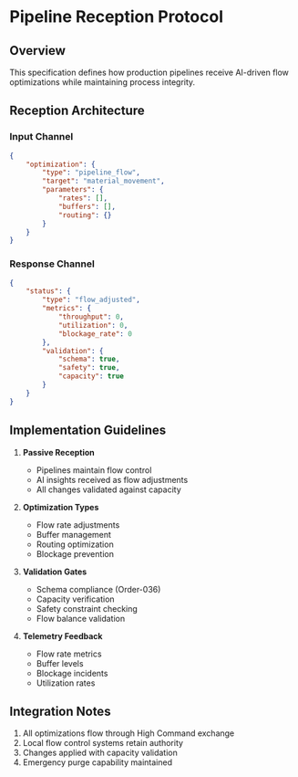 # Pipeline Reception Protocol

## Overview

This specification defines how production pipelines receive AI-driven flow optimizations while maintaining process integrity.

## Reception Architecture

### Input Channel


```json
{
    "optimization": {
        "type": "pipeline_flow",
        "target": "material_movement",
        "parameters": {
            "rates": [],
            "buffers": [],
            "routing": {}
        }
    }
}
```

### Response Channel

```json
{
    "status": {
        "type": "flow_adjusted",
        "metrics": {
            "throughput": 0,
            "utilization": 0,
            "blockage_rate": 0
        },
        "validation": {
            "schema": true,
            "safety": true,
            "capacity": true
        }
    }
}
```

## Implementation Guidelines

1. **Passive Reception**
   - Pipelines maintain flow control
   - AI insights received as flow adjustments
   - All changes validated against capacity

2. **Optimization Types**
   - Flow rate adjustments
   - Buffer management
   - Routing optimization
   - Blockage prevention

3. **Validation Gates**
   - Schema compliance (Order-036)
   - Capacity verification
   - Safety constraint checking
   - Flow balance validation

4. **Telemetry Feedback**
   - Flow rate metrics
   - Buffer levels
   - Blockage incidents
   - Utilization rates

## Integration Notes

1. All optimizations flow through High Command exchange
2. Local flow control systems retain authority
3. Changes applied with capacity validation
4. Emergency purge capability maintained
